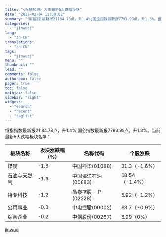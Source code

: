 ```yaml
---
title: "<板块检测> 大市最新5大跌幅板块"
date: "2025-02-07 11:30:02"
summary: "恒指指数最新报21184.78点，升1.4%;国企指数最新报7793.99点，升1.3%。当前最新5..."
categories:
  - "jinwucj"
lang:
  - "zh-CN"
translations:
  - "zh-CN"
tags:
  - "jinwucj"
menu: ""
thumbnail: ""
lead: ""
comments: false
authorbox: false
pager: true
toc: false
mathjax: false
sidebar: "right"
widgets:
  - "search"
  - "recent"
  - "taglist"
---
```


恒指指数最新报21184.78点，升1.4%;国企指数最新报7793.99点，升1.3%。当前最新5大跌幅板块名单：

| 板块名称 | 板块涨跌幅(%) | 名称代码 | 个股涨跌 |
| --- | --- | --- | --- |
| 煤炭 | -1.8 | 中国神华(01088) | 31.3（-1.6%） |
| 石油与天然气 | -1.3 | 中国海洋石油(00883) | 18.54（-1.4%） |
| 特专科技 | -1.2 | 晶泰控股－Ｐ(02228) | 5.92（-1.2%） |
| 公用事业 | -0.3 | 中电控股(00002) | 63.7（-0.9%） |
| 综合企业 | -0.2 | 中信股份(00267) | 8.99（0%） |

[jinwucj](https://sky.szfiu.com/info/hk/details/265578575)
